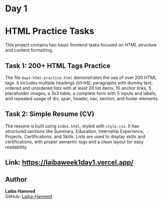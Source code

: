 # Day 1
# HTML Practice Tasks

This project contains two basic frontend tasks focused on HTML structure and content formatting.

## Task 1: 200+ HTML Tags Practice

The file `day1-html-practice.html` demonstrates the use of over 200 HTML tags. It includes multiple headings (h1–h6), paragraphs with dummy text, ordered and unordered lists with at least 20 list items, 10 anchor links, 5 placeholder images, a 3x3 table, a complete form with 5 inputs and labels, and repeated usage of div, span, header, nav, section, and footer elements.

## Task 2: Simple Resume (CV)

The resume is built using `index.html`, styled with `style.css`. It has structured sections like Summary, Education, Internship Experience, Projects, Certifications, and Skills. Lists are used to display skills and certifications, with proper semantic tags and a clean layout for easy readability.
## Link: https://laibaweek1day1.vercel.app/

## Author
**Laiba Hameed**  
GitHub: [Laiba-Hameed](https://github.com/Netixsol-Innovator-Internship/Laiba-Hameed/tree/main)  
